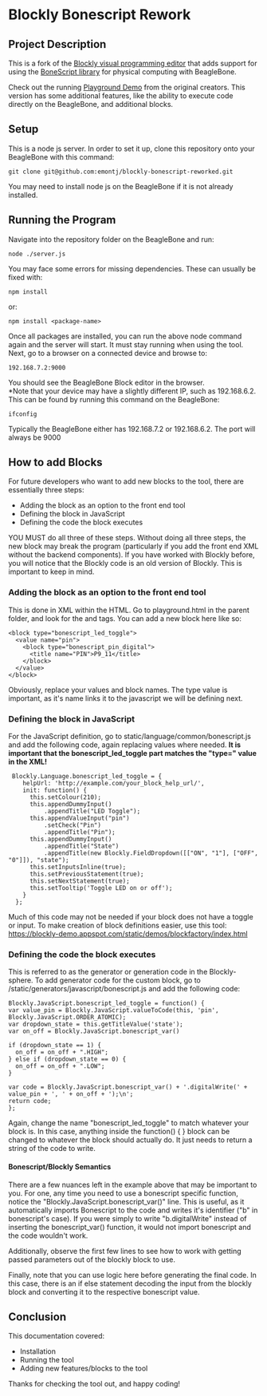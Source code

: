 Blockly Bonescript Rework
==================
## Project Description

This is a fork of the [Blockly visual programming editor](https://code.google.com/p/blockly) that adds support for using the [BoneScript library](http://beagleboard.org/bonescript) for physical computing with BeagleBone.

Check out the running [Playground Demo](http://jadonk.github.io/blockly-bonescript/static/tests/playground.html) from the original creators.
This version has some additional features, like the ability to execute code directly on the BeagleBone, and additional blocks.

## Setup
This is a node js server.  In order to set it up, clone this repository onto your BeagleBone with this command:

  ```
  git clone git@github.com:emontj/blockly-bonescript-reworked.git
  ```


You may need to install node js on the BeagleBone if it is not already installed.

## Running the Program
Navigate into the repository folder on the BeagleBone and run:
  
  ```
  node ./server.js
  ```

You may face some errors for missing dependencies.  These can usually be fixed with:
  
  ```
  npm install
  ```
  
or:

  ```
  npm install <package-name>
  ```

Once all packages are installed, you can run the above node command again and the server will start.  It must stay running when using the tool.
Next, go to a browser on a connected device and browse to:
  
  ```
  192.168.7.2:9000
  ```
  
You should see the BeagleBone Block editor in the browser.  
*Note that your device may have a slightly different IP, such as 192.168.6.2.  This can be found by running this command on the BeagleBone:
  
  ```
  ifconfig
  ```
  
 Typically the BeagleBone either has 192.168.7.2 or 192.168.6.2.  The port will always be 9000
  
## How to add Blocks
For future developers who want to add new blocks to the tool, there are essentially three steps:
- Adding the block as an option to the front end tool
- Defining the block in JavaScript
- Defining the code the block executes

YOU MUST do all three of these steps.  Without doing all three steps, the new block may break the program (particularly if you add the front end XML without the backend components).
If you have worked with Blockly before, you will notice that the Blockly code is an old version of Blockly.  This is important to keep in mind.


### Adding the block as an option to the front end tool
This is done in XML within the HTML.  Go to playground.html in the parent folder, and look for the <category> and <block> tags.
You can add a new block here like so:
  ```
  <block type="bonescript_led_toggle">
    <value name="pin">
      <block type="bonescript_pin_digital">
        <title name="PIN">P9_11</title>
      </block>
    </value>
  </block>
  ```
  
Obviously, replace your values and block names.  The type value is important, as it's name links it to the javascript we will be defining next.

### Defining the block in JavaScript
For the JavaScript definition, go to static/language/common/bonescript.js and add the following code, again replacing values where needed.  **It is important that the bonescript_led_toggle part matches the "type=" value in the XML!**
  
```
 Blockly.Language.bonescript_led_toggle = {
    helpUrl: 'http://example.com/your_block_help_url/',
    init: function() {
      this.setColour(210);
      this.appendDummyInput()
          .appendTitle("LED Toggle");
      this.appendValueInput("pin")
          .setCheck("Pin")
          .appendTitle("Pin");
      this.appendDummyInput()
          .appendTitle("State")
          .appendTitle(new Blockly.FieldDropdown([["ON", "1"], ["OFF", "0"]]), "state");
      this.setInputsInline(true);
      this.setPreviousStatement(true);
      this.setNextStatement(true);
      this.setTooltip('Toggle LED on or off');
    }
  };
```

Much of this code may not be needed if your block does not have a toggle or input.  To make creation of block definitions easier, use this tool: https://blockly-demo.appspot.com/static/demos/blockfactory/index.html
  
### Defining the code the block executes
This is referred to as the generator or generation code in the Blockly-sphere.  To add generator code for the custom block, go to /static/generators/javascript/bonescript.js and add the following code:
  
  ```
  Blockly.JavaScript.bonescript_led_toggle = function() {
  var value_pin = Blockly.JavaScript.valueToCode(this, 'pin', Blockly.JavaScript.ORDER_ATOMIC);
  var dropdown_state = this.getTitleValue('state');
  var on_off = Blockly.JavaScript.bonescript_var()

  if (dropdown_state == 1) {
    on_off = on_off + ".HIGH";
  } else if (dropdown_state == 0) {
    on_off = on_off + ".LOW";
  }

  var code = Blockly.JavaScript.bonescript_var() + '.digitalWrite(' + value_pin + ', ' + on_off + ');\n';
  return code;
  };
  ```
  
Again, change the name "bonescript_led_toggle" to match whatever your block is.  In this case, anything inside the function() { } block can be changed to whatever the block should actually do.  It just needs to return a string of the code to write.

#### Bonescript/Blockly Semantics
There are a few nuances left in the example above that may be important to you.  For one, any time you need to use a bonescript specific function, notice the "Blockly.JavaScript.bonescript_var()" line.  This is useful, as it automatically imports Bonescript to the code and writes it's identifier ("b" in bonescript's case).  If you were simply to write "b.digitalWrite" instead of inserting the bonescript_var() function, it would not import bonescript and the code wouldn't work.

Additionally, observe the first few lines to see how to work with getting passed parameters out of the blockly block to use.
  
Finally, note that you can use logic here before generating the final code.  In this case, there is an if else statement decoding the input from the blockly block and converting it to the respective bonescript value.
  
## Conclusion
This documentation covered:
  - Installation
  - Running the tool
  - Adding new features/blocks to the tool

Thanks for checking the tool out, and happy coding!

